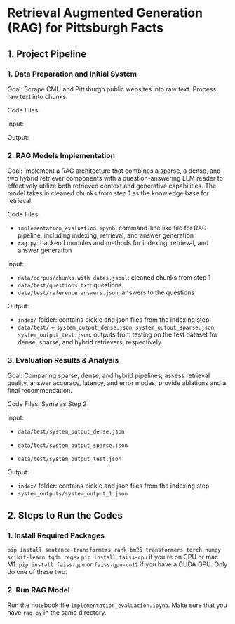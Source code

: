 # Retrieval Augmented Generation (RAG) for Pittsburgh Facts

## 1. Project Pipeline

### 1. Data Preparation and Initial System
Goal: Scrape CMU and Pittsburgh public websites into raw text. Process raw text into chunks.

Code Files:

Input:

Output:

### 2. RAG Models Implementation

Goal: Implement a RAG architecture that combines a sparse, a dense, and two hybrid retriever components with a question-answering LLM reader to effectively utilize both retrieved context and generative capabilities. The model takes in cleaned chunks from step 1 as the knowledge base for retrieval.

Code Files: 
- ```implementation_evaluation.ipynb```: command-line like file for RAG pipeline, including indexing, retrieval, and answer generation
- ```rag.py```: backend modules and methods for indexing, retrieval, and answer generation

Input: 
- ```data/corpus/chunks.with dates.jsonl```: cleaned chunks from step 1
- ```data/test/questions.txt```: questions
- ```data/test/reference answers.json```: answers to the questions

Output: 
- ```index/``` folder: contains pickle and json files from the indexing step
- ```data/test/``` + ```system_output_dense.json```, ```system_output_sparse.json```, ```system_output_test.json```: outputs from testing on the test dataset for dense, sparse, and hybrid retrievers, respectively

### 3. Evaluation Results \& Analysis

Goal: Comparing sparse, dense, and hybrid pipelines; assess retrieval quality, answer accuracy, latency, and error modes; provide ablations and a final recommendation.

Code Files: Same as Step 2

Input:

- ```data/test/system_output_dense.json```

- ```data/test/system_output_sparse.json```

- ```data/test/system_output_test.json```

Output:
- ```index/``` folder: contains pickle and json files from the indexing step
- ```system_outputs/system_output_1.json```

## 2. Steps to Run the Codes

### 1. Install Required Packages
```pip install sentence-transformers rank-bm25 transformers torch numpy scikit-learn tqdm regex```
```pip install faiss-cpu``` if you're on CPU or mac M1. ```pip install faiss-gpu``` or ```faiss-gpu-cu12``` if you have a CUDA GPU. Only do one of these two.

### 2. Run RAG Model
Run the notebook file ```implementation_evaluation.ipynb```.
Make sure that you have ```rag.py``` in the same directory.








